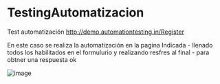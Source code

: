 # TestingAutomatizacion
Test automatización 
  http://demo.automationtesting.in/Register
  
  En este caso se realiza la automatización en la pagina Indicada - llenado todos los habilitados en el formulurio y realizando resfres al final - para obtner una respuesta ok

![image](https://user-images.githubusercontent.com/42309437/161449276-f8ca646a-8928-4881-b28f-d5303ec6981f.png)
